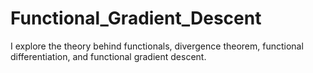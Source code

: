 # Functional_Gradient_Descent
I explore the theory behind functionals, divergence theorem, functional differentiation, and functional gradient descent. 
